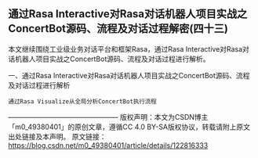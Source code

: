 ## 通过Rasa Interactive对Rasa对话机器人项目实战之ConcertBot源码、流程及对话过程解密(四十三)

本文继续围绕工业级业务对话平台和框架Rasa，通过Rasa Interactive对Rasa对话机器人项目实战之ConcertBot源码、流程及对话过程进行解析。

一、通过Rasa Interactive对Rasa对话机器人项目实战之ConcertBot源码、流程及对话过程进行解析

    通过Rasa Visualize从全局分析ConcertBot执行流程


————————————————
版权声明：本文为CSDN博主「m0_49380401」的原创文章，遵循CC 4.0 BY-SA版权协议，转载请附上原文出处链接及本声明。
原文链接：https://blog.csdn.net/m0_49380401/article/details/122816333

